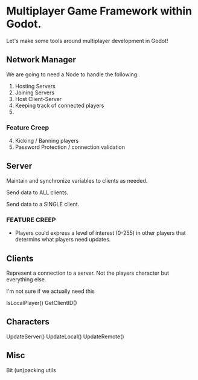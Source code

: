# Multiplayer Game Framework within Godot.
Let's make some tools around multiplayer development in Godot!

## Network Manager
We are going to need a Node to handle the following:
1) Hosting Servers
2) Joining Servers
3) Host Client-Server
3) Keeping track of connected players
4) 

### Feature Creep
4) Kicking / Banning players
5) Password Protection / connection validation

## Server
Maintain and synchronize variables to clients as needed. 

Send data to ALL clients.

Send data to a SINGLE client.

### FEATURE CREEP
* Players could express a level of interest (0-255) in other players that determins what players need updates.

## Clients
Represent a connection to a server. Not the players character but everything else.

I'm not sure if we actually need this

IsLocalPlayer()
GetClientID()

## Characters

UpdateServer()
UpdateLocal()
UpdateRemote()

## Misc

Bit (un)packing utils